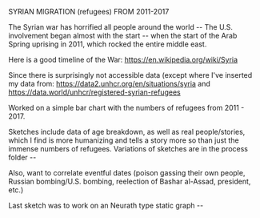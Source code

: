 SYRIAN MIGRATION (refugees) FROM 2011-2017

The Syrian war has horrified all people around the world -- The U.S. involvement began almost with the start -- when the start of the Arab Spring uprising in 2011, which rocked the entire middle east.

Here is a good timeline of the War:   https://en.wikipedia.org/wiki/Syria

Since there is surprisingly not accessible data (except where I've inserted my data from:  https://data2.unhcr.org/en/situations/syria
and https://data.world/unhcr/registered-syrian-refugees

Worked on a simple bar chart with the numbers of refugees from 2011 - 2017.

Sketches include data of age breakdown, as well as real people/stories, which I find is more humanizing and tells a story more so than just the immense numbers of refugees.  Variations of sketches are in the process folder -- 

Also, want to correlate eventful dates (poison gassing their own people, Russian bombing/U.S. bombing, reelection of  Bashar al-Assad, president, etc.)

Last sketch was to work on an Neurath type static graph -- 

